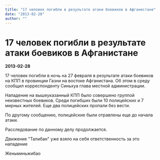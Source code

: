 ```yaml
---
title: "17 человек погибли в результате атаки боевиков в Афганистане"
date: "2013-02-28"
author: ""
---
```


# 17 человек погибли в результате атаки боевиков в Афганистане

**2013-02-28** 

17 человек погибли в ночь на 27 февраля в результате атаки боевиков на КПП в провинции Газни на востоке Афганистана. Об этом в среду сообщил корреспонденту Синьхуа глава местной администрации. 

 

 Нападение на вышеуказанный КПП было совершено группой неизвестных боевиков. Среди погибших были 10 полицейских и 7 мирных жителей. Еще два полицейских пропали без вести. 

 

 По другому сообщению, полицейские были отравлены еще до начала атаки. 

 

 Расследование по данному делу продолжается.

 

 Движение "Талибан" уже взяло на себя ответственность за это нападение

Женьминьжибао